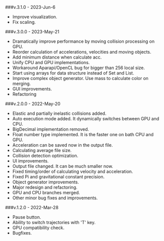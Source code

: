 ###v.3.1.0 - 2023-Jun-6
- Improve visualization.
- Fix scaling.

###v.3.0.0 - 2023-May-21
- Dramatically improve performance by moving collision processing on GPU.
- Reorder calculation of accelerations, velocities and moving objects.
- Add minimum distance when calculate acc.
- Unify CPU and GPU implementations.
- Workaround Aparapi/OpenCL bug for bigger than 256 local size.
- Start using arrays for data structure instead of Set and List.
- Improve complex object generator. Use mass to calculate color on merging.
- GUI improvements.
- Refactoring

###v.2.0.0 - 2022-May-20
 - Elastic and partially inelastic collisions added.
 - Auto execution mode added. It dynamically switches between GPU and CPU. 
 - BigDecimal implementation removed.
 - Float number type implemented. It is the faster one on bath CPU and GPU.
 - Acceleration can be saved now in the output file.
 - Calculating average file size.
 - Collision detection optimization.
 - UI improvements.
 - Output file changed. It can be much smaller now.
 - Fixed timing/order of calculating velocity and acceleration.
 - Fixed Pi and gravitational constant precision.
 - Object generator improvements.
 - Major redesign and refactoring.
 - GPU and CPU branches merged.
 - Other minor bug fixes and improvements.

###v.1.2.0 - 2022-Mar-28
 - Pause button.
 - Ability to switch trajectories with 'T' key.
 - GPU compatibility check.
 - Bugfixes.